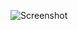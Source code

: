 ![Screenshot](https://raw.githubusercontent.com/Cryakl/Ultimate-RAT-Collection/refs/heads/main/StillBornRat/Screenshot.png)
